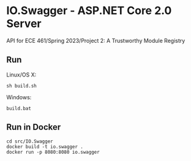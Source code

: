 # IO.Swagger - ASP.NET Core 2.0 Server

API for ECE 461/Spring 2023/Project 2: A Trustworthy Module Registry

## Run

Linux/OS X:

```
sh build.sh
```

Windows:

```
build.bat
```

## Run in Docker

```
cd src/IO.Swagger
docker build -t io.swagger .
docker run -p 8080:8080 io.swagger
```
